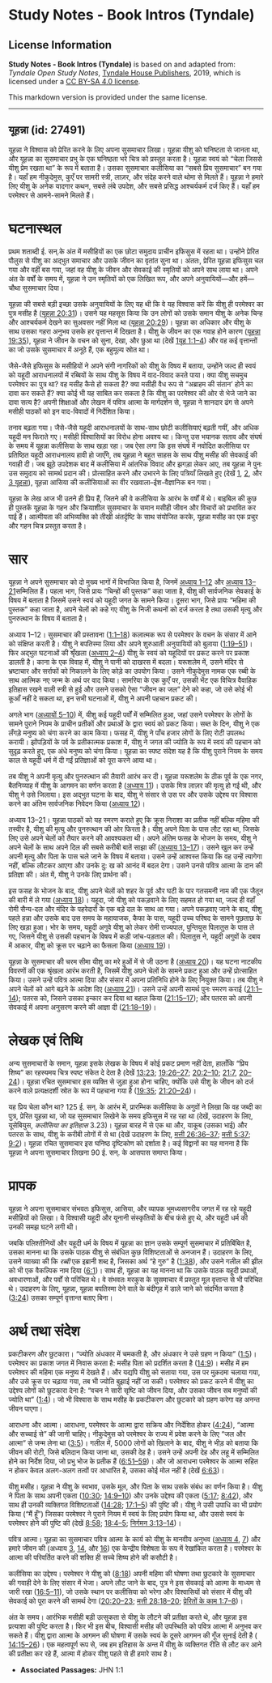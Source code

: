 # Study Notes - Book Intros (Tyndale)

## License Information

**Study Notes - Book Intros (Tyndale)** is based on and adapted from: _Tyndale Open Study Notes_, [Tyndale House Publishers](https://tyndaleopenresources.com/), 2019, which is licensed under a [CC BY-SA 4.0 license](https://creativecommons.org/licenses/by-sa/4.0/legalcode.en).

This markdown version is provided under the same license.



--------------------------------

## यूहन्ना (id: 27491)

यूहन्ना ने विश्वास को प्रेरित करने के लिए अपना सुसमाचार लिखा। यूहन्ना यीशु को घनिष्टता से जानता था, और यूहन्ना का सुसमाचार प्रभु के एक घनिष्ठता भरे चित्र को प्रस्तुत करता है। यूहन्ना स्वयं को “चेला जिससे यीशु प्रेम रखता था” के रूप में बताता है। उसका सुसमाचार कलीसिया का “सबसे प्रिय सुसमाचार” बन गया है। यहाँ हम नीकुदेमुस, कुएँ पर सामरी स्त्री, लाज़र, और संदेह करने वाले थोमा से मिलते हैं। यूहन्ना ने हमारे लिए यीशु के अनेक यादगार कथन, सबसे लंबे उपदेश, और सबसे प्रसिद्ध आश्चर्यकर्म दर्ज किए हैं। यहाँ हम परमेश्वर से आमने\-सामने मिलते हैं।

घटनास्थल
========

प्रथम शताब्दी ई. सन्.के अंत में मसीहियों का एक छोटा समुदाय प्राचीन इफिसुस में रहता था। उन्होंने प्रेरित पौलुस से यीशु का अद्भुत समाचार और उसके जीवन का वृतांत सुना था। अंततः, प्रेरित यूहन्ना इफिसुस चल गया और वहीं बस गया, जहां वह यीशु के जीवन और सेवकाई की स्मृतियों को अपने साथ लाया था। अपने अंत के वर्षों के समय में, यूहन्ना ने उन स्मृतियों को एक लिखित रूप, और अपने अनुयायियों—और हमें—चौथा सुसमाचार दिया।

यूहन्ना की सबसे बड़ी इच्छा उसके अनुयायियों के लिए यह थी कि वे यह विश्वास करें कि यीशु ही परमेश्वर का पुत्र मसीह है ([यूहन्ना 20:31](https://ref.ly/John20:31))। उसने यह महसूस किया कि उन लोगों को उसके समान यीशु के अनेक चिन्ह और आश्चर्यकर्म देखने का सुअवसर नहीं मिला था ([यूहन्ना 20:29](https://ref.ly/John20:29))। यूहन्ना का अधिकार और यीशु के साथ उसका गहरा अनुभव उसके हर वृत्तान्त में दिखता है। यीशु के जीवन का एक गवाह होने कारण ([यूहन्ना 19:35](https://ref.ly/John19:35)), यूहन्ना ने जीवन के वचन को सुना, देखा, और छुआ था (देखें [1यूह 1:1–4](https://ref.ly/1John1:1-1John1:4)) और वह कई वृत्तान्तों का जो उसके सुसमाचार में अनूठे हैं, एक बहुमूल्य स्रोत था।

जैसे\-जैसे इफिसुस के मसीहियों ने अपने संगी नागरिकों को यीशु के विषय में बताया, उन्होंने जल्द ही स्वयं को यहूदी आराधनालयों में रब्बियों के साथ यीशु के विषय में वाद\-विवाद करते पाया। क्या यीशु सचमुच परमेश्वर का पुत्र था? वह मसीह कैसे हो सकता है? क्या मसीही वैध रूप से “अब्राहम की संतान’ होने का दावा कर सकते हैं? क्या कोई भी यह साबित कर सकता है कि यीशु का परमेश्वर की ओर से भेजे जाने का दावा सत्य है? अपनी शिक्षाओं और लेखन में पवित्र आत्मा के मार्गदर्शन से, यूहन्ना ने शानदार ढंग से अपने मसीही पाठकों को इन वाद\-विवादों में निर्देशित किया।

तनाव बढ़ता गया। जैसे\-जैसे यहूदी आराधनालयों के साथ\-साथ छोटी कलीसियाएं बढ़ती गयीं, और अधिक यहूदी मन फिराते गए। मसीही विश्वासियों का विरोध होना अवश्य था। किन्तु उस भयानक सताव और संघर्ष के समय में यूहन्ना कलीसिया के साथ खड़ा रहा। जब ऐसा लगा कि इस संघर्ष में नवोदित कलीसिया पर प्रतिष्ठित यहूदी आराधनालय हावी हो जाएँगे, तब यूहन्ना ने बहुत साहस के साथ यीशु मसीह की सेवकाई की गवाही दी। जब झूठे उपदेशक बाद में कलीसिया में आंतरिक विवाद और झगड़ा लेकर आए, तब यूहन्ना ने पुनः उस समुदाय को सामर्थ प्रदान की। प्रोत्साहित करने और उभारने के लिए पत्रियाँ लिखते हुए (देखें [1](https://ref.ly/1John1:1-1John5:21), [2](https://ref.ly/2John1:1-2John1:13), और [3 यूहन्ना](https://ref.ly/3John1:1-3John1:15)), यूहन्ना आसिया की कलीसियाओं का वीर रखवाला–ईश\-वैज्ञानिक बन गया।

यूहन्ना के लेख आज भी उतने ही प्रिय हैं, जितने की वे कलीसिया के आरंभ के वर्षों में थे। बाइबिल की कुछ ही पुस्तकें यूहन्ना के गहन और क्रियाशील सुसमाचार के समान मसीही जीवन और विचारों को प्रभावित कर पाई हैं। आत्मीयता की अभिव्यक्ति को तीखी अंतर्दृष्टि के साथ संयोजित करके, यूहन्ना मसीह का एक प्रचुर और गहन चित्र प्रस्तुत करता है।

सार
===

यूहन्ना ने अपने सुसमाचार को दो मुख्य भागों में विभाजित किया है, जिनमें [अध्याय 1–12](https://ref.ly/John1:1-John12:50) और [अध्याय 13–21](https://ref.ly/John13:1-John21:25)सम्मिलित हैं। पहला भाग, जिसे प्रायः “चिन्हों की पुस्तक” कहा जाता है, यीशु की सार्वजनिक सेवकाई के विषय में बताता है जिसमें उसने स्वयं को यहूदी जगत के सामने किया। दूसरा भाग, जिसे प्रायः “महिमा की पुस्तक” कहा जाता है, अपने चेलों को कहे गए यीशु के निजी कथनों को दर्ज करता है तथा उसकी मृत्यु और पुनरुत्थान के विषय में बताता है।

अध्याय 1–12। सुसमाचार की प्रस्तावना ([1:1–18](https://ref.ly/John1:1-John1:18)) कलात्मक रूप से परमेश्वर के वचन के संसार में आने को संक्षिप्त करती है। यीशु ने बपतिस्मा लिया और अपने शुरुआती अनुयायियों को बुलाया ([1:19–51](https://ref.ly/John1:19-John1:51))। फिर अद्भुत घटनाओं की श्रृँखला ([अध्याय 2–4](https://ref.ly/John2:1-John4:54)) यीशु के स्वयं को यहूदियों पर प्रकट करने पर प्रकाश डालती है। काना के एक विवाह में, यीशु ने पानी को दाखरस में बदला। यरूशलेम में, उसने मंदिर से भ्रष्टाचार और सर्राफों को निकालने के लिए कोड़े का उपयोग किया। उसने नीकुदेमुस नामक एक रब्बी के साथ आत्मिक नए जन्म के अर्थ पर वाद किया। सामरिया के एक कुएँ पर, उसकी भेंट एक विचित्र वैवाहिक इतिहास रखने वाली स्त्री से हुई और उसने उसको ऐसा “जीवन का जल” देने को कहा, जो उसे कोई भी कूआँ नहीं दे सकता था, इन सभी घटनाओं में, यीशु ने अपनी पहचान प्रकट की।

अगले भाग ([अध्यायों 5–10](https://ref.ly/John5:1-John10:42)) में, यीशु कई यहूदी पर्वों में सम्मिलित हुआ, जहां उसने परमेश्वर के लोगों के सामने पुराने नियम के प्राचीन प्रतीकों और प्रथाओं के द्वारा स्वयं को प्रकट किया। सब्त के दिन, यीशु ने एक लँगड़े मनुष्य को चंगा करने का काम किया। फसह में, यीशु ने पाँच हजार लोगों के लिए रोटी उपलब्ध करायी। झोंपड़ियों के पर्व के प्रतीकात्मक प्रकाश में, यीशु ने जगत की ज्योति के रूप में स्वयं की पहचान को सुदृढ़ करते हुए, एक अंधे मनुष्य को चंगा किया। यूहन्ना का स्पष्ट संदेश यह है कि यीशु पुराने नियम के समय काल से यहूदी धर्म में दी गईं प्रतिज्ञाओं को पूरा करने आया था।

तब यीशु ने अपनी मृत्यु और पुनरुत्थान की तैयारी आरंभ कर दी। यूहन्ना यरूशलेम के ठीक पूर्व के एक नगर, बैतनिय्याह में यीशु के आगमन का वर्णन करता है ([अध्याय 11](https://ref.ly/John11:1-John11:57))। उसके मित्र लाज़र की मृत्यु हो गई थी, और यीशु ने उसे जिलाया। इस अद्भुत घटना के बाद, यीशु ने संसार से उस पर और उसके उद्देश्य पर विश्वास करने का अंतिम सार्वजनिक निवेदन किया ([अध्याय 12](https://ref.ly/John12:1-John12:50))।

अध्याय 13–21। यूहन्ना पाठकों को यह स्मरण कराते हुए कि क्रूस निराशा का प्रतीक नहीं बल्कि महिमा की तस्वीर है, यीशु की मृत्यु और पुनरुत्थान की ओर फिरता है। यीशु अपने पिता के पास लौट रहा था, जिसके लिए उसे अपने चेलों को तैयार करने की आवश्यकता थी। अपने अंतिम फसह के भोजन के समय, यीशु ने अपने चेलों के साथ अपने दिल की सबसे करीबी बातें साझा कीं ([अध्याय 13–17](https://ref.ly/John13:1-John17:26))। उसने खुल कर उन्हें अपनी मृत्यु और पिता के पास चले जाने के विषय में बताया। उसने उन्हें आश्वस्त किया कि वह उन्हें त्यागेगा नहीं, बल्कि लौटकर आएगा और उनके दु: ख को आनंद में बदल देगा। उसने उनसे पवित्र आत्मा के दान की प्रतिज्ञा की। अंत में, यीशु ने उनके लिए प्रार्थना की।

इस फसह के भोजन के बाद, यीशु अपने चेलों को शहर के पूर्व और घटी के पार गतसमनी नाम की एक जैतून की बारी में ले गया ([अध्याय 18](https://ref.ly/John18:1-John18:40))। यहूदा, जो यीशु को पकड़वाने के लिए सहमत हो गया था, जल्द ही वहाँ रोमी सैन्य\-दल और मंदिर के पहरेदारों के एक बड़े दल के साथ आ गया। अपने पकड़वाए जाने के बाद, यीशु पहले हन्ना और उसके बाद उस समय के महायाजक, कैफा के पास, यहूदी उच्च परिषद के सामने पूछताछ के लिए खड़ा हुआ। भोर के समय, यहूदी अगुवे यीशु को लेकर रोमी राज्यपाल, पुन्तियुस पिलातुस के पास ले गए, जिसने यीशु से उसकी पहचान के विषय में कड़ी जांच\-पड़ताल की। पिलातुस ने, यहूदी अगुवों के दबाव में आकार, यीशु को क्रूस पर चढ़ाने का फैसला किया ([अध्याय 19](https://ref.ly/John19:1-John19:42))।

यूहन्ना के सुसमाचार की चरम सीमा यीशु का मरे हुओं में से जी उठना है ([अध्याय 20](https://ref.ly/John20:1-John20:31))। यह घटना नाटकीय विवरणों की एक श्रृंखला आरंभ करती है, जिसमें यीशु अपने चेलों के सामने प्रकट हुआ और उन्हें प्रोत्साहित किया। उसने उन्हें पवित्र आत्मा दिया और संसार में अपना प्रतिनिधि होने के लिए नियुक्त किया। तब यीशु ने अपने चेलों को आगे बढ़ने के आदेश दिए ([अध्याय 21](https://ref.ly/John21:1-John21:25))। उसने उन्हें अपनी सामर्थ पुनः स्मरण कराई ([21:1–14](https://ref.ly/John21:1-John21:14)); पतरस को, जिसने उसका इन्कार कर दिया था बहाल किया ([21:15–17](https://ref.ly/John21:15-John21:17)); और पतरस को अपनी सेवकाई में अपना अनुसरण करने की आज्ञा दी ([21:18–19](https://ref.ly/John21:18-John21:19))।

लेखक एवं तिथि
=============

अन्य सुसमाचारों के समान, यूहन्ना इसके लेखक के विषय में कोई प्रकट प्रमाण नहीं देता, हालाँकि “प्रिय शिष्य” का रहस्यमय चित्र स्पष्ट संकेत दे देता है (देखें [13:23](https://ref.ly/John13:23); [19:26–27](https://ref.ly/John19:26-John19:27); [20:2–10](https://ref.ly/John20:2-John20:10); [21:7](https://ref.ly/John21:7), [20–24](https://ref.ly/John21:20-John21:24))। यूहन्ना रचित सुसमाचार इस व्यक्ति से जुड़ा हुआ होना चाहिए, क्योंकि उसे यीशु के जीवन को दर्ज करने वाले प्रत्यक्षदर्शी स्रोत के रूप में पहचाना गया है ([19:35](https://ref.ly/John19:35); [21:20–24](https://ref.ly/John21:20-John21:24))।

यह प्रिय चेला कौन था? 125 ई. सन्. के आरंभ में, प्रारम्भिक कलीसिया के अगुवों ने लिखा कि वह जब्दी का पुत्र, प्रेरित यूहन्ना था, जो यह सुसमाचार लिखेने के समय इफिसुस में रह रहा था (देखें, उदाहरण के लिए, यूसेबियुस, *कलीसिया का इतिहास* 3\.23\)। यूहन्ना बारह में से एक था और, याकूब (उसका भाई) और पतरस के साथ, यीशु के करीबी लोगों में से था (देखें उदाहरण के लिए, [मत्ती 26:36–37](https://ref.ly/Matt26:36-Matt26:37); [मत्ती 5:37](https://ref.ly/Mark5:37); [9:2](https://ref.ly/Mark9:2))। यूहन्ना रचित सुसमाचार इस घनिष्ठ दृष्टिकोण को दर्शाता है। कई विद्वानों का यह मानना है कि यूहन्ना ने अपना सुसमाचार लिखना 90 ई. सन्. के आसपास समाप्त किया।

प्रापक
======

यूहन्ना ने अपना सुसमाचार संभवतः इफिसुस, आसिया, और व्यापक भूमध्यसागरीय जगत में रह रहे यहूदी मसीहियों को लिखा। ये विश्वासी यहूदी और यूनानी संस्कृतियों के बीच फंसे हुए थे, और यहूदी धर्म की उनकी समझ घटने लगी थी।

जबकि पलिश्तीनियों और यहूदी धर्म के विषय में यूहन्ना का ज्ञान उसके सम्पूर्ण सुसमाचार में प्रतिबिंबित है, उसका मानना था कि उसके पाठक यीशु से संबंधित कुछ विशिष्टताओं से अनजान हैं। उदाहरण के लिए, उसने व्याख्या की कि *रब्बी* एक इब्रानी शब्द है, जिसका अर्थ “हे गुरु” है ([1:38](https://ref.ly/John1:38)), और उसने गलील की झील को भी एक वैकल्पिक नाम दिया ([6:1](https://ref.ly/John6:1))। साथ ही, यूहन्ना का यह मानना था कि उसके पाठक यहूदी प्रथाओं, अवधारणाओं, और पर्वों से परिचित थे। वे संभवतः मरकुस के सुसमाचार में प्रस्तुत मूल वृत्तान्त से भी परिचित थे। उदाहरण के लिए, यूहन्ना, यूहन्ना बपतिस्मा देने वाले के बंदीगृह में डाले जाने को संदर्भित करता है ([3:24](https://ref.ly/John3:24)) उसका सम्पूर्ण वृत्तान्त बताए बिना।

अर्थ तथा संदेश
==============

प्रकटीकरण और छुटकारा। “ज्योति अंधकार में चमकती है, और अंधकार ने उसे ग्रहण न किया” ([1:5](https://ref.ly/John1:5))। परमेश्वर का प्रकाश जगत में निवास करता है: मसीह पिता को प्रदर्शित करता है ([14:9](https://ref.ly/John14:9))। मसीह में हम परमेश्वर की महिमा एक मनुष्य में देखते हैं। और यद्यपि यीशु को सताया गया, उस पर मुक़दमा चलाया गया, और उसे क्रूस पर चढ़ाया गया, तब भी ज्योति बुझाई नहीं जा सकी। परमेश्वर को प्रकट करने में यीशु का उद्देश्य लोगों को छुटकारा देना है: “वचन ने सारी सृष्टि को जीवन दिया, और उसका जीवन सब मनुष्यों की ज्योति था” ([1:4](https://ref.ly/John1:4))। जो भी विश्वास के साथ मसीह के प्रकटीकरण और छुटकारे को ग्रहण करेगा वह अनन्त जीवन पाएगा।

आराधना और आत्मा। आराधना, परमेश्वर के आत्मा द्वारा सक्रिय और निर्देशित होकर ([4:24](https://ref.ly/John4:24)), “आत्मा और सच्चाई से” की जानी चाहिए। नीकुदेमुस को परमेश्वर के राज्य में प्रवेश करने के लिए “जल और आत्मा” से जन्म लेना था ([3:5](https://ref.ly/John3:5))। गलील में, 5000 लोगों को खिलाने के बाद, यीशु ने भीड़ को बताया कि जीवन की रोटी, जिसे बलिदान किया जाना था, उसकी देह है। उसने उन्हें अपनी देह और लहू में सम्मिलित होने का निर्देश दिया, जो प्रभु भोज के प्रतीक हैं ([6:51–59](https://ref.ly/John6:51-John6:59))। और जो आराधना परमेश्वर के आत्मा सहित न होकर केवल अलग\-अलग तत्वों पर आधारित है, उसका कोई मोल नहीं है (देखें [6:63](https://ref.ly/John6:63))।

यीशु मसीह। यूहन्ना ने यीशु के स्वभाव, उसके मूल, और पिता के साथ उसके संबंध का वर्णन किया है। यीशु ने पिता के साथ अपनी एकता ([10:30](https://ref.ly/John10:30); [14:9–10](https://ref.ly/John14:9-John14:10)) और उनके उद्देश्य की एकता ([5:17](https://ref.ly/John5:17); [8:42](https://ref.ly/John8:42)), और साथ ही उनकी व्यक्तिगत विशिष्टताओं ([14:28](https://ref.ly/John14:28); [17:1–5](https://ref.ly/John17:1-John17:5)) की पुष्टि की। यीशु ने उसी उपाधि का भी प्रयोग किया (“मैं हूँ”) जिसका परमेश्वर ने पुराने नियम में स्वयं के लिए प्रयोग किया था, और उससे स्वयं के परमेश्वर होने की पुष्टि की (देखें [8:58](https://ref.ly/John8:58); [18:4–5](https://ref.ly/John18:4-John18:5); [निर्गमन 3:13–14](https://ref.ly/Exod3:13-Exod3:14))।

पवित्र आत्मा। यूहन्ना का सुसमाचार पवित्र आत्मा के कार्य को यीशु के मानवीय अनुभव ([अध्याय 4](https://ref.ly/John4:1-John4:54), [7](https://ref.ly/John7:1-John7:53)) और हमारे जीवन की (अध्याय [3](https://ref.ly/John3:1-John3:36), [14](https://ref.ly/John14:1-John14:31), और [16](https://ref.ly/John16:1-John16:33)) एक केन्द्रीय विशेषता के रूप में रेखांकित करता है। परमेश्वर के आत्मा की परिवर्तित करने की शक्ति ही सच्चे शिष्य होने की कसौटी है।

कलीसिया का उद्देश्य। परमेश्वर ने यीशु को ([8:18](https://ref.ly/John8:18)) अपनी महिमा की घोषणा तथा छुटकारे के सुसमाचार की गवाही देने के लिए संसार में भेजा। अपने लौट जाने के बाद, पुत्र ने इस सेवकाई को आत्मा के माध्यम से जारी रखा ([16:5–11](https://ref.ly/John16:5-John16:11)), जो उसके स्थान पर कलीसिया को भरेगा और विश्वासियों को संसार में यीशु की सेवकाई को पूरा करने की सामर्थ देगा ([20:20–23](https://ref.ly/John20:20-John20:23); [मत्ती 28:18–20](https://ref.ly/Matt28:18-Matt28:20); [प्रेरितों के काम 1:7–8](https://ref.ly/Acts1:7-Acts1:8))।

अंत के समय। आरंभिक मसीही बड़ी उत्सुकता से यीशु के लौटने की प्रतीक्षा करते थे, और यूहन्ना इस प्रत्याशा की पुष्टि करता है। फिर भी इस बीच, विश्वासी मसीह की उपस्थिति को पवित्र आत्मा में अनुभव कर सकते हैं। यीशु द्वारा आत्मा के आगमन की घोषणा में उसके स्वयं के दूसरे आगमन की गूँज सुनाई देती है ( [14:15–26](https://ref.ly/John14:15-John14:26))। एक महत्वपूर्ण रूप से, जब हम इतिहास के अन्त में यीशु के व्यक्तिगत रीति से लौट कर आने की प्रतीक्षा कर रहे हैं, आत्मा में होकर यीशु पहले से ही हमारे साथ है।

* **Associated Passages:** JHN 1:1

